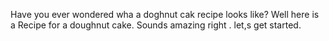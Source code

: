 Have you ever wondered wha a doghnut cak recipe looks like? 
Well here is a Recipe for a doughnut cake.
Sounds amazing right . let,s get started.